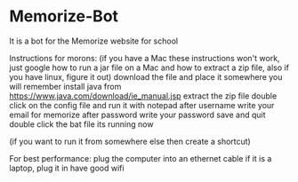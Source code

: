 # Memorize-Bot
It is a bot for the Memorize website for school

Instructions for morons: (if you have a Mac these instructions won't work, just google how to run a jar file on a Mac and how to extract a zip file, also if you have linux, figure it out)
download the file and place it somewhere you will remember
install java from https://www.java.com/download/ie_manual.jsp
extract the zip file
double click on the config file and run it with notepad
after username write your email for memorize
after password write your password
save and quit
double click the bat file
its running now

(if you want to run it from somewhere else then create a shortcut)

For best performance:
plug the computer into an ethernet cable
if it is a laptop, plug it in
have good wifi